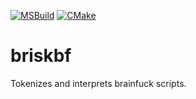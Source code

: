 [![MSBuild](https://github.com/hilloftheking/briskbf/actions/workflows/msbuild.yml/badge.svg)](https://github.com/hilloftheking/briskbf/actions/workflows/msbuild.yml)
[![CMake](https://github.com/hilloftheking/briskbf/actions/workflows/cmake.yml/badge.svg)](https://github.com/hilloftheking/briskbf/actions/workflows/cmake.yml)
# briskbf
Tokenizes and interprets brainfuck scripts.
